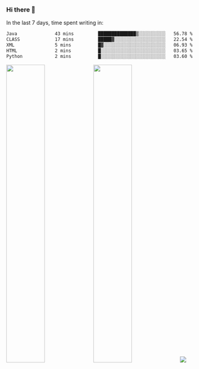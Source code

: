 ### Hi there 👋

In the last 7 days, time spent writing in:

<!--START_SECTION:waka-->

```txt
Java              43 mins         ██████████████▒░░░░░░░░░░   56.78 %
CLASS             17 mins         █████▓░░░░░░░░░░░░░░░░░░░   22.54 %
XML               5 mins          █▓░░░░░░░░░░░░░░░░░░░░░░░   06.93 %
HTML              2 mins          █░░░░░░░░░░░░░░░░░░░░░░░░   03.65 %
Python            2 mins          █░░░░░░░░░░░░░░░░░░░░░░░░   03.60 %
```

<!--END_SECTION:waka-->

<img src="https://wakatime.com/share/@jimtje/5d0c92de-08f8-4a72-8f2f-6a9693d1e318.svg" width=45% height=45%> <img src="https://wakatime.com/share/@jimtje/501498ae-bda5-4da7-a89d-b40bcdd5556d.svg" width=45% height=45%>
![](https://hit.yhype.me/github/profile?user_id=43537315)
